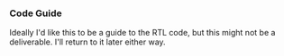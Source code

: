 ### Code Guide
Ideally I'd like this to be a guide to the RTL code, but this might not be a deliverable. I'll return to it later either way.
